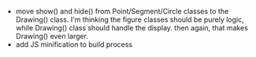  - move show() and hide() from Point/Segment/Circle classes to the Drawing() class. I'm thinking the figure classes should be purely logic, while Drawing() class should handle the display. then again, that makes Drawing() even larger.
 - add JS minification to build process
